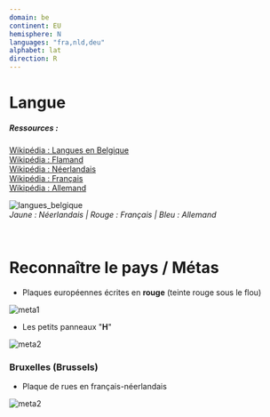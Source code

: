 ```yaml
---
domain: be
continent: EU
hemisphere: N
languages: "fra,nld,deu"
alphabet: lat
direction: R
---
```


# Langue

##### Ressources :
[Wikipédia : Langues en Belgique](https://fr.wikipedia.org/wiki/Langues_en_Belgique)  
[Wikipédia : Flamand](https://fr.wikipedia.org/wiki/Flamand_(dialecte))  
[Wikipédia : Néerlandais](https://fr.wikipedia.org/wiki/N%C3%A9erlandais)  
[Wikipédia : Français](https://fr.wikipedia.org/wiki/Fran%C3%A7ais)  
[Wikipédia : Allemand](https://fr.wikipedia.org/wiki/Allemand)  

![langues_belgique](https://upload.wikimedia.org/wikipedia/commons/thumb/1/1e/BelgieGemeenschappenkaart.svg/langfr-220px-BelgieGemeenschappenkaart.svg.png)  
*Jaune : Néerlandais | Rouge : Français | Bleu : Allemand*


<br/>

# Reconnaître le pays / Métas

- Plaques européennes écrites en **rouge** (teinte rouge sous le flou)

![meta1](/images/be_geoguessr.png)

- Les petits panneaux "**H**"
  
![meta2](/images/be_geoguessr2.png)

### Bruxelles (Brussels)

- Plaque de rues en français-néerlandais
  
![meta2](/images/be_geoguessr3.png)
